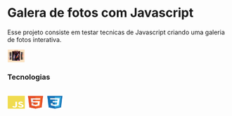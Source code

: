 # Galera de fotos com Javascript

Esse projeto consiste em testar tecnicas de Javascript criando uma galeria de fotos interativa. 


<img align="center" alt="Juninho-Js" height="30" width="40" src="assets/img/print.jpg">

### Tecnologias
  
<div style="display: inline_block"><br>
  <img align="center" alt="Juninho-Js" height="30" width="40" src="https://raw.githubusercontent.com/devicons/devicon/master/icons/javascript/javascript-plain.svg">
  <img align="center" alt="Juninho-HTML" height="30" width="40" src="https://raw.githubusercontent.com/devicons/devicon/master/icons/html5/html5-original.svg">
  <img align="center" alt="Juninho-CSS" height="30" width="40" src="https://raw.githubusercontent.com/devicons/devicon/master/icons/css3/css3-original.svg">
</div>
